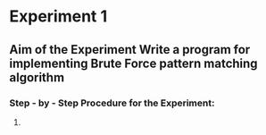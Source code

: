 # Experiment 1
## Aim of the Experiment Write a program for implementing Brute Force pattern matching algorithm

### Step - by - Step Procedure for the Experiment:
1.
